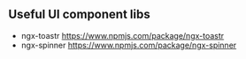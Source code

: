 ## Useful UI component libs
* ngx-toastr
https://www.npmjs.com/package/ngx-toastr
* ngx-spinner
https://www.npmjs.com/package/ngx-spinner
